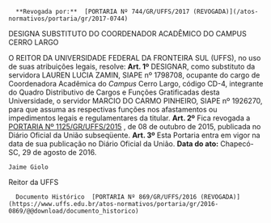       **Revogada por:**  [PORTARIA Nº 744/GR/UFFS/2017 (REVOGADA)](/atos-normativos/portaria/gr/2017-0744) 

   DESIGNA SUBSTITUTO DO COORDENADOR ACADÊMICO DO CAMPUS CERRO LARGO  

 O REITOR DA UNIVERSIDADE FEDERAL DA FRONTEIRA SUL (UFFS), no uso de suas atribuições legais, resolve:   **Art. 1º** DESIGNAR, como substituto da servidora LAUREN LUCIA ZAMIN, SIAPE nº 1798708, ocupante do cargo de Coordenadora Acadêmica do *Campus* Cerro Largo, código CD-4, integrante do Quadro Distributivo de Cargos e Funções Gratificadas desta Universidade, o servidor MARCIO DO CARMO PINHEIRO, SIAPE nº 1926270, para que assuma as respectivas funções nos afastamentos ou impedimentos legais e regulamentares da titular.   **Art. 2º** Fica revogada a [PORTARIA Nº 1125/GR/UFFS/2015](https://www.uffs.edu.br/atos-normativos/portaria/gr/2015-1125)  , de 08 de outubro de 2015, publicada no Diário Oficial da União subseqüente.   **Art. 3º** Esta Portaria entra em vigor na data de sua publicação no Diário Oficial da União.      **Data do ato:** Chapecó-SC, 29 de agosto de 2016.   
 

    Jaime Giolo   
 Reitor da UFFS 

      Documento Histórico  [PORTARIA Nº 869/GR/UFFS/2016 (REVOGADA)](https://www.uffs.edu.br/atos-normativos/portaria/gr/2016-0869/@@download/documento_historico)     
      